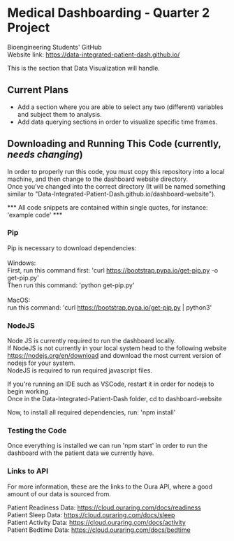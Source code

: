# Medical Dashboarding - Quarter 2 Project

Bioengineering Students' GitHub
<br> Website link: https://data-integrated-patient-dash.github.io/

This is the section that Data Visualization will handle. 

## Current Plans
- Add a section where you are able to select any two (different) variables and subject them to analysis.<br>
- Add data querying sections in order to visualize specific time frames.


## Downloading and Running This Code (currently, *needs changing*)
In order to properly run this code, you must copy this repository into a local machine, and then change to the dashboard website directory. <br>Once you've changed into the correct directory (It will be named something similar to "Data-Integrated-Patient-Dash.github.io/dashboard-website").

 *** All code snippets are contained within single quotes, for instance: 'example code' ***
### Pip
Pip is necessary to download dependencies:<br>
<br>Windows:<br> 
  First, run this command first: 'curl https://bootstrap.pypa.io/get-pip.py -o get-pip.py'
  <br>Then run this command: 'python get-pip.py'<br>
<br>MacOS:<br> 
  run this command: 'curl https://bootstrap.pypa.io/get-pip.py | python3'

### NodeJS
Node JS is currently required to run the dashboard locally. <br> If NodeJS is not currently in your local system head to the following website https://nodejs.org/en/download and download the most current version of nodejs for your system.<br> 
NodeJS is required to run required javascript files.<br>

If you're running an IDE such as VSCode, restart it in order for nodejs to begin working. <br> Once in the Data-Integrated-Patient-Dash folder, cd to dashboard-website

Now, to install all required dependencies, run: 'npm install'

### Testing the Code
Once everything is installed we can run 'npm start' in order to run the dashboard with the patient data we currently have.

### Links to API
For more information, these are the links to the Oura API, where a good amount of our data is sourced from. 

Patient Readiness Data: https://cloud.ouraring.com/docs/readiness <br>
Patient Sleep Data: https://cloud.ouraring.com/docs/sleep <br>
Patient Activity Data: https://cloud.ouraring.com/docs/activity <br>
Patient Bedtime Data: https://cloud.ouraring.com/docs/bedtime <br>